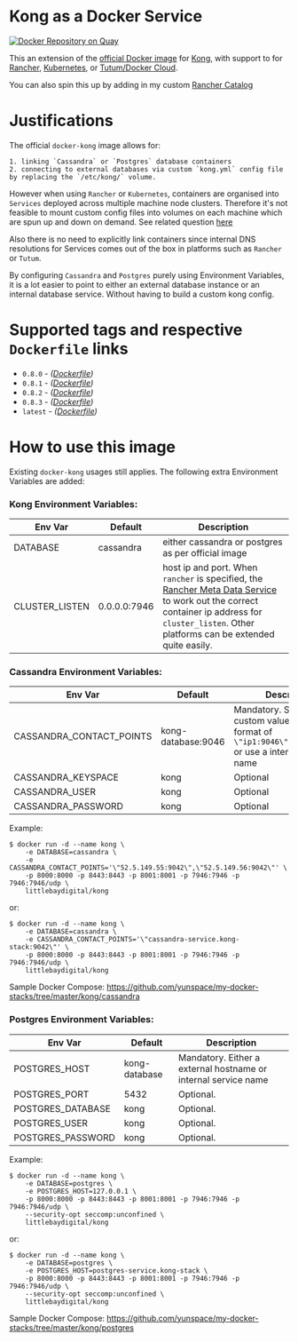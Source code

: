 # Kong as a Docker Service
[![Docker Repository on Quay](https://quay.io/repository/littlebaydigital/kong/status "Docker Repository on Quay")](https://quay.io/repository/littlebaydigital/kong)

This an extension of the [official Docker image][docker-kong-url] for [Kong][kong-url], with support to for [Rancher][rancher-url], [Kubernetes][kubernetes-url], or [Tutum/Docker Cloud][docker-cloud-url].

You can also spin this up by adding in my custom [Rancher Catalog](https://github.com/LittleBayDigital/littlebay-rancher-catalog)

# Justifications

The official `docker-kong` image allows for:

    1. linking `Cassandra` or `Postgres` database containers
    2. connecting to external databases via custom `kong.yml` config file by replacing the `/etc/kong/` volume.

However when using `Rancher` or `Kubernetes`, containers are organised into `Services` deployed across multiple machine node clusters. Therefore it's not feasible to mount custom config files into volumes on each machine which are spun up and down on demand. See related question [here][envvar-question]

Also there is no need to explicitly link containers since internal DNS resolutions for Services comes out of the box in platforms such as `Rancher` or `Tutum`. 

By configuring `Cassandra` and `Postgres` purely using Environment Variables, it is a lot easier to point to either an external database instance or an internal database service. Without having to build a custom kong config.

# Supported tags and respective `Dockerfile` links

- `0.8.0` - *([Dockerfile](https://github.com/littlebaydigital/docker-kong-service/blob/0.8.0/Dockerfile))*
- `0.8.1` - *([Dockerfile](https://github.com/littlebaydigital/docker-kong-service/blob/0.8.1/Dockerfile))*
- `0.8.2` - *([Dockerfile](https://github.com/littlebaydigital/docker-kong-service/blob/0.8.2/Dockerfile))*
- `0.8.3` - *([Dockerfile](https://github.com/littlebaydigital/docker-kong-service/blob/0.8.3/Dockerfile))*
- `latest` - *([Dockerfile](https://github.com/littlebaydigital/docker-kong-service/blob/0.8.3/Dockerfile))*

# How to use this image

Existing `docker-kong` usages still applies. The following extra Environment Variables are added:

### Kong Environment Variables:
| Env Var | Default | Description |
| --------|---------| ------------|
| DATABASE | cassandra | either cassandra or postgres as per official image |
| CLUSTER_LISTEN | 0.0.0.0:7946 | host ip and port. When `rancher` is specified, the [Rancher Meta Data Service][rancher-metadata-service] to work out the correct container ip address for `cluster_listen`. Other platforms can be extended quite easily. |

### Cassandra Environment Variables:

| Env Var | Default | Description |
| --------|---------| ------------|
| CASSANDRA_CONTACT_POINTS | kong-database:9046 | Mandatory. Specify custom values in the format of `\"ip1:9046\",\"ip2:9046\"` or use a internal service name |
| CASSANDRA_KEYSPACE | kong | Optional |
| CASSANDRA_USER | kong | Optional |
| CASSANDRA_PASSWORD | kong | Optional |

Example:

```shell
$ docker run -d --name kong \
    -e DATABASE=cassandra \
    -e CASSANDRA_CONTACT_POINTS='\"52.5.149.55:9042\",\"52.5.149.56:9042\"' \
    -p 8000:8000 -p 8443:8443 -p 8001:8001 -p 7946:7946 -p 7946:7946/udp \
    littlebaydigital/kong
```

or:

```shell
$ docker run -d --name kong \
    -e DATABASE=cassandra \
    -e CASSANDRA_CONTACT_POINTS='\"cassandra-service.kong-stack:9042\"' \
    -p 8000:8000 -p 8443:8443 -p 8001:8001 -p 7946:7946 -p 7946:7946/udp \
    littlebaydigital/kong
```

Sample Docker Compose: https://github.com/yunspace/my-docker-stacks/tree/master/kong/cassandra

### Postgres Environment Variables:

| Env Var | Default | Description |
| --------|---------| ------------|
| POSTGRES_HOST | kong-database | Mandatory. Either a external hostname or internal service name |
| POSTGRES_PORT | 5432 | Optional. |
| POSTGRES_DATABASE | kong | Optional. |
| POSTGRES_USER | kong | Optional. |
| POSTGRES_PASSWORD | kong | Optional. |

Example:

```shell
$ docker run -d --name kong \
    -e DATABASE=postgres \
    -e POSTGRES_HOST=127.0.0.1 \
    -p 8000:8000 -p 8443:8443 -p 8001:8001 -p 7946:7946 -p 7946:7946/udp \
    --security-opt seccomp:unconfined \
    littlebaydigital/kong
```

or: 

```shell
$ docker run -d --name kong \
    -e DATABASE=postgres \
    -e POSTGRES_HOST=postgres-service.kong-stack \
    -p 8000:8000 -p 8443:8443 -p 8001:8001 -p 7946:7946 -p 7946:7946/udp \
    --security-opt seccomp:unconfined \
    littlebaydigital/kong
```

Sample Docker Compose: https://github.com/yunspace/my-docker-stacks/tree/master/kong/postgres

[kong-url]: http://getkong.org
[docker-kong-url]: https://hub.docker.com/r/mashape/kong/
[rancher-url]: http://rancher.com/
[rancher-metadata-service]: http://rancher.com/introducing-rancher-metadata-service-for-docker/
[kubernetes-url]: http://kubernetes.io/
[docker-cloud-url]: https://www.docker.com/products/docker-cloud
[envvar-question]: https://groups.google.com/forum/#!topic/konglayer/mfjBUwQHHHk
